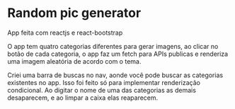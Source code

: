 # Random pic generator

App feita com reactjs e react-bootstrap

O app tem quatro categorias diferentes para gerar imagens, ao clicar no botão de cada categoria, o app faz um fetch para APIs publicas e renderiza uma imagem aleatória de
acordo com o tema.

Criei uma barra de buscas no nav, aonde você pode buscar as categorias existentes no app. Isso foi feito só para implementar renderização condicional. Ao digitar o nome de uma das categorias as demais desaparecem, e ao limpar a caixa elas reaparecem.
